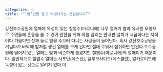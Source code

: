 ```yaml
---
categories: d
title: "“‘밤’인줄 알고 먹었다가는 큰일납니다”"
---
```

강진호수공원에 열매에 독성이 있는 칠엽수(마로니에) 나무 열매가 밤과 유사한 모양으로 주민들에 혼동을 줄 수 있어 안전을 위해 이를 알리는 안내판 설치가 시급하다는 지적이다.가을이면 산과 들로 밤을 주으러 다니는 사람들이 늘어난다. 혹시 강진호수공원을 거닐다가 바닥에 밤처럼 생긴 열매를 보게 된다면 절대 주워서 섭취하면 안된다.호수공원에 떨어져 있는 열매는 밤과 비슷하게 생겼지만 칠엽수(마로니에)의 열매이기 때문이다. 일반적으로 칠엽수 열매는 사포닌(에스신), 글루코사이드(에스쿨린), 알카로이드에 독성이 있는 것으로 알려져 있다.이